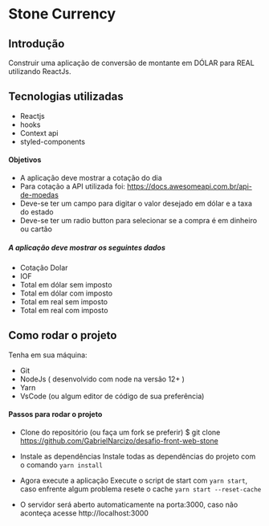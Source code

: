 # Stone Currency
## Introdução

Construir uma aplicação de conversão de montante em DÓLAR para REAL utilizando ReactJs.

## Tecnologias utilizadas
- Reactjs
- hooks
- Context api
- styled-components

#### Objetivos

- A aplicação deve mostrar a cotação do dia
- Para cotação a API utilizada foi: https://docs.awesomeapi.com.br/api-de-moedas
- Deve-se ter um campo para digitar o valor desejado em dólar e a taxa do estado
- Deve-se ter um radio button para selecionar se a compra é em dinheiro ou cartão
  
##### A aplicação deve mostrar os seguintes dados

- Cotação Dolar
- IOF
- Total em dólar sem imposto
- Total em dólar com imposto
- Total em real sem imposto
- Total em real com imposto

## Como rodar o projeto

Tenha em sua máquina:

- Git
- NodeJs ( desenvolvido com node na versão 12+ )
- Yarn
- VsCode (ou algum editor de código de sua preferência)

#### Passos para rodar o projeto

- ️Clone do repositório (ou faça um fork se preferir)
$ git clone https://github.com/GabrielNarcizo/desafio-front-web-stone

- Instale as dependências
Instale todas as dependências do projeto com o comando `yarn install`

- Agora execute a aplicação
Execute o script de start com `yarn start`, caso enfrente algum problema resete o cache `yarn start --reset-cache`

- O servidor será aberto automaticamente na porta:3000, caso não aconteça acesse http://localhost:3000

